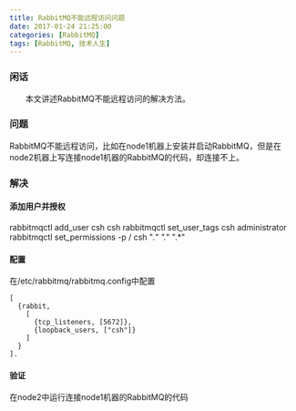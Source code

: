 ```yaml
---
title: RabbitMQ不能远程访问问题
date: 2017-01-24 21:25:00
categories: [RabbitMQ]
tags: [RabbitMQ, 技术人生]
---
```


### 闲话 ###
&emsp;&emsp;本文讲述RabbitMQ不能远程访问的解决方法。

### 问题 ###
RabbitMQ不能远程访问，比如在node1机器上安装并启动RabbitMQ，但是在node2机器上写连接node1机器的RabbitMQ的代码，却连接不上。

### 解决 ###

#### 添加用户并授权 ####
rabbitmqctl add_user csh csh
rabbitmqctl set_user_tags csh administrator
rabbitmqctl set_permissions -p / csh ".*" ".*" ".*"

#### 配置 ####
在/etc/rabbitmq/rabbitmq.config中配置
```
[
  {rabbit,
    [
      {tcp_listeners, [5672]},
      {loopback_users, ["csh"]}
    ]
  }
].
```

#### 验证 ####
在node2中运行连接node1机器的RabbitMQ的代码